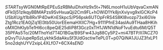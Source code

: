 $START$syWGN0MtRpEPEuSzRBMuiDhxHz9x5t+7N6LmooH1uUbVqvaCxmANdFk0j51zIkqyBBMAPzs9SvHxuaQji2Cm9FL+hOWiD1Yk8jnXviyvg9xlGCKcP4USbXUg/t1b8Rx1P4DwKnESkpcS/P56psk6UTOpFrRS4S8Kl8vozp73xi6GVeZtg1Rcz1EA0jZq1El3tb50UorEEemaHXIIC7Hg+9111PfnE34asIAu9THaa8HKihoMXOhKIybTe1Hl6cc8peQiE25dliP8f3Gcz0xTH1JWN1dNoF1vuEdtu6M/Q5T35PFAs5To/20MThoYid7T4D1BGa/B9SFw43Jq88Cy5P2+mi47BTP/II7ACZ70pQvyTUJupeRpSzLykhkSdaAkuSf3UdGsctiwTePL0T+p07QiNA1JUJZ3fxLP15no2dqhUYV2xipL4XLfO7+6CX4s$END$